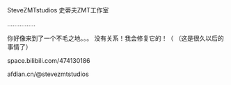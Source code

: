 SteveZMTstudios
史蒂夫ZMT工作室

................

你好像来到了一个不毛之地。。。
没有关系！我会修复它的！（
（这是很久以后的事情了）


space.bilibili.com/474130186

afdian.cn/@stevezmtstudios
